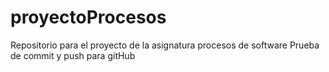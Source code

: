 # proyectoProcesos
Repositorio para el proyecto de la asignatura procesos de software
Prueba de commit y push para gitHub
